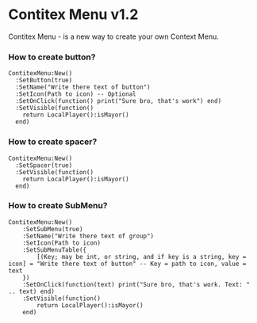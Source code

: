 # Contitex Menu v1.2
Contitex Menu - is a new way to create your own Context Menu.

### How to create button?
```
ContitexMenu:New()
  :SetButton(true)
  :SetName("Write there text of button")
  :SetIcon(Path to icon) -- Optional
  :SetOnClick(function() print("Sure bro, that's work") end)
  :SetVisible(function()
    return LocalPlayer():isMayor()
  end)
```

### How to create spacer?
```
ContitexMenu:New()
  :SetSpacer(true)
  :SetVisible(function()
    return LocalPlayer():isMayor()
  end)
```

### How to create SubMenu?
```
ContitexMenu:New()
    :SetSubMenu(true)
    :SetName("Write there text of group")
    :SetIcon(Path to icon)
    :SetSubMenuTable({
        [(Key; may be int, or string, and if key is a string, key = icon] = "Write there text of button" -- Key = path to icon, value = text
    })
    :SetOnClick(function(text) print("Sure bro, that's work. Text: " .. text) end)
    :SetVisible(function()
        return LocalPlayer():isMayor()
    end)
```
